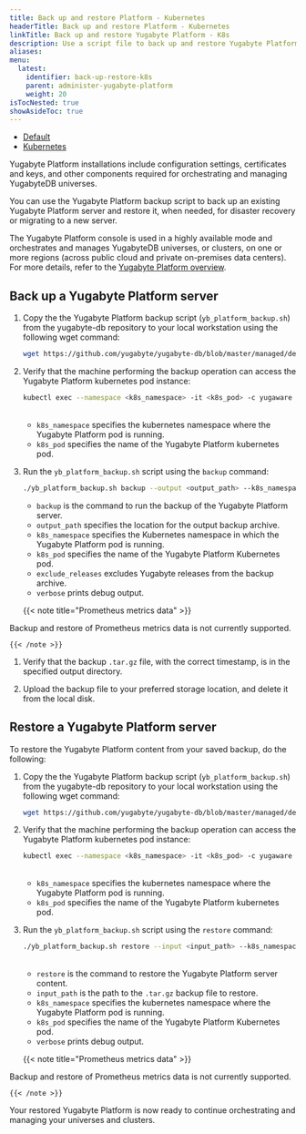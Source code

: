 ```yaml
---
title: Back up and restore Platform - Kubernetes
headerTitle: Back up and restore Platform - Kubernetes
linkTitle: Back up and restore Yugabyte Platform - K8s
description: Use a script file to back up and restore Yugabyte Platform on Kubernetes.
aliases:
menu:
  latest:
    identifier: back-up-restore-k8s
    parent: administer-yugabyte-platform
    weight: 20
isTocNested: true
showAsideToc: true
---
```


<ul class="nav nav-tabs-alt nav-tabs-yb">

  <li >
    <a href="/latest/yugabyte-platform/administer-yugabyte-platform/back-up-restore-yp" class="nav-link">
      <i class="fas fa-cloud"></i>
      Default
    </a>
  </li>

  <li>
    <a href="/latest/yugabyte-platform/administer-yugabyte-platform/back-up-restore-k8s" class="nav-link active">
      <i class="fas fa-cubes" aria-hidden="true"></i>
      Kubernetes
    </a>
  </li>

</ul>

Yugabyte Platform installations include configuration settings, certificates and keys, and other components required for orchestrating and managing YugabyteDB universes.

You can use the Yugabyte Platform backup script to back up an existing Yugabyte Platform server and restore it, when needed, for disaster recovery or migrating to a new server.

The Yugabyte Platform console is used in a highly available mode and orchestrates and manages YugabyteDB universes, or clusters, on one or more regions (across public cloud and private on-premises data centers). For more details, refer to the [Yugabyte Platform overview](https://docs.yugabyte.com/latest/yugabyte-platform/overview/).

## Back up a Yugabyte Platform server

1. Copy the the Yugabyte Platform backup script (`yb_platform_backup.sh`) from the yugabyte-db repository to your local workstation using the following wget command:

    ```sh
    wget https://github.com/yugabyte/yugabyte-db/blob/master/managed/devops/bin/yb_platform_backup.sh
    ```

1. Verify that the machine performing the backup operation can access the Yugabyte Platform kubernetes pod instance:

    ```sh
    kubectl exec --namespace <k8s_namespace> -it <k8s_pod> -c yugaware -- cat /opt/yugabyte/yugaware/README.md
    ```

    <br/>

    * `k8s_namespace` specifies the kubernetes namespace where the Yugabyte Platform pod is running.
    * `k8s_pod` specifies the name of the Yugabyte Platform kubernetes pod.

1. Run the `yb_platform_backup.sh` script using the `backup` command:

    ```sh
    ./yb_platform_backup.sh backup --output <output_path> --k8s_namespace <k8s_namespace> --k8s_pod <k8s_pod> [--exclude_releases --verbose]
    ```

    * `backup` is the command to run the backup of the Yugabyte Platform server.
    * `output_path` specifies the location for the output backup archive.
    * `k8s_namespace` specifies the Kubernetes namespace in which the Yugabyte Platform pod is running.
    * `k8s_pod` specifies the name of the Yugabyte Platform Kubernetes pod.
    * `exclude_releases` excludes Yugabyte releases from the backup archive.
    * `verbose` prints debug output.

    {{< note title="Prometheus metrics data" >}}

Backup and restore of Prometheus metrics data is not currently supported.

    {{< /note >}}

1. Verify that the backup `.tar.gz` file, with the correct timestamp, is in the specified output directory.

1. Upload the backup file to your preferred storage location, and delete it from the local disk.

## Restore a Yugabyte Platform server

To restore the Yugabyte Platform content from your saved backup, do the following:

1. Copy the the Yugabyte Platform backup script (`yb_platform_backup.sh`) from the yugabyte-db repository to your local workstation using the following wget command:

    ```sh
    wget https://github.com/yugabyte/yugabyte-db/blob/master/managed/devops/bin/yb_platform_backup.sh
    ```

1. Verify that the machine performing the backup operation can access the Yugabyte Platform kubernetes pod instance:

    ```sh
    kubectl exec --namespace <k8s_namespace> -it <k8s_pod> -c yugaware -- cat /opt/yugabyte/yugaware/README.md
    ```

    <br/>

    * `k8s_namespace` specifies the kubernetes namespace where the Yugabyte Platform pod is running.
    * `k8s_pod` specifies the name of the Yugabyte Platform kubernetes pod.

1. Run the `yb_platform_backup.sh` script using the `restore` command:

    ```sh
    ./yb_platform_backup.sh restore --input <input_path> --k8s_namespace <k8s_namespace> --k8s_pod <k8s_pod> [--verbose]
    ```

    <br/>

    * `restore` is the command to restore the Yugabyte Platform server content.
    * `input_path` is the path to the `.tar.gz` backup file to restore.
    * `k8s_namespace` specifies the kubernetes namespace where the Yugabyte Platform pod is running.
    * `k8s_pod` specifies the name of the Yugabyte Platform Kubernetes pod.
    * `verbose` prints debug output.

    {{< note title="Prometheus metrics data" >}}

Backup and restore of Prometheus metrics data is not currently supported.

    {{< /note >}}

Your restored Yugabyte Platform is now ready to continue orchestrating and managing your universes and clusters.

